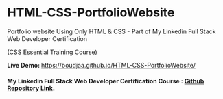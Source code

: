 # HTML-CSS-PortfolioWebsite
Portfolio website Using Only HTML &amp; CSS - Part of My Linkedin Full Stack Web Developer Certification  <br> 

(CSS Essential Training Course) <br>

<b>Live Demo: </b> https://boudjaa.github.io/HTML-CSS-PortfolioWebsite/ <br>

<h4> <b>My Linkedin Full Stack Web Developer Certification Course :</b>  <a href="https://github.com/Boudjaa/LinkedinCertification-FullStackWebDeveloper/tree/b9ced8655393cd832b79279b6902d139f428f703/2-%20CSS%20Essential%20Training">  Github Repository Link</a>.</h4>


